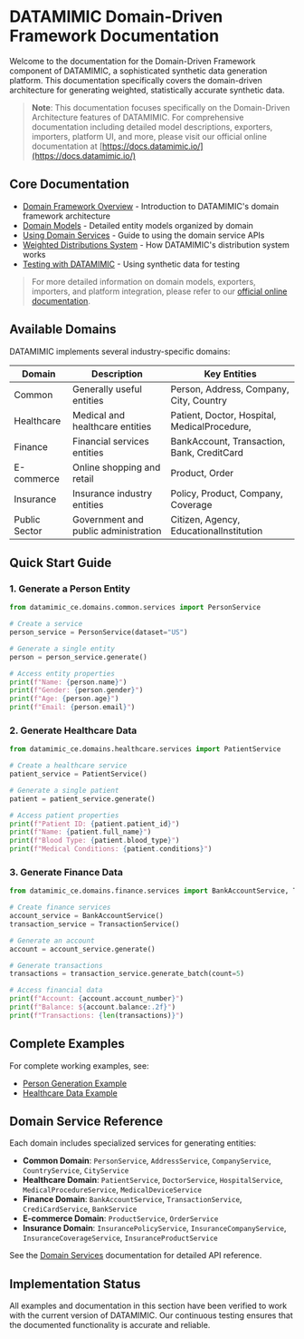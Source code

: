 # DATAMIMIC Domain-Driven Framework Documentation

Welcome to the documentation for the Domain-Driven Framework component of DATAMIMIC, a sophisticated synthetic data generation platform. This documentation specifically covers the domain-driven architecture for generating weighted, statistically accurate synthetic data.

> **Note**: This documentation focuses specifically on the Domain-Driven Architecture features of DATAMIMIC. For comprehensive documentation including detailed model descriptions, exporters, importers, platform UI, and more, please visit our official online documentation at [https://docs.datamimic.io/](https://docs.datamimic.io/)

## Core Documentation

- [Domain Framework Overview](domain_overview.md) - Introduction to DATAMIMIC's domain framework architecture
- [Domain Models](domain_models.md) - Detailed entity models organized by domain
- [Using Domain Services](domain_services.md) - Guide to using the domain service APIs
- [Weighted Distributions System](weighted_distributions.md) - How DATAMIMIC's distribution system works
- [Testing with DATAMIMIC](testing_with_datamimic.md) - Using synthetic data for testing

> For more detailed information on domain models, exporters, importers, and platform integration, please refer to our [official online documentation](https://docs.datamimic.io/).

## Available Domains

DATAMIMIC implements several industry-specific domains:

| Domain        | Description                                 | Key Entities                                        |
|---------------|---------------------------------------------|-----------------------------------------------------|
| Common        | Generally useful entities                   | Person, Address, Company, City, Country             |
| Healthcare    | Medical and healthcare entities             | Patient, Doctor, Hospital, MedicalProcedure,        |
| Finance       | Financial services entities                 | BankAccount, Transaction, Bank, CreditCard          |
| E-commerce    | Online shopping and retail                  | Product, Order                                      |
| Insurance     | Insurance industry entities                 | Policy, Product, Company, Coverage                  |
| Public Sector | Government and public administration        | Citizen, Agency, EducationalInstitution             |

## Quick Start Guide

### 1. Generate a Person Entity

```python
from datamimic_ce.domains.common.services import PersonService

# Create a service
person_service = PersonService(dataset="US")

# Generate a single entity
person = person_service.generate()

# Access entity properties
print(f"Name: {person.name}")
print(f"Gender: {person.gender}")
print(f"Age: {person.age}")
print(f"Email: {person.email}")
```

### 2. Generate Healthcare Data

```python
from datamimic_ce.domains.healthcare.services import PatientService

# Create a healthcare service
patient_service = PatientService()

# Generate a single patient
patient = patient_service.generate()

# Access patient properties
print(f"Patient ID: {patient.patient_id}")
print(f"Name: {patient.full_name}")
print(f"Blood Type: {patient.blood_type}")
print(f"Medical Conditions: {patient.conditions}")
```

### 3. Generate Finance Data

```python
from datamimic_ce.domains.finance.services import BankAccountService, TransactionService

# Create finance services
account_service = BankAccountService()
transaction_service = TransactionService()

# Generate an account
account = account_service.generate()

# Generate transactions
transactions = transaction_service.generate_batch(count=5)

# Access financial data
print(f"Account: {account.account_number}")
print(f"Balance: ${account.balance:.2f}")
print(f"Transactions: {len(transactions)}")
```

## Complete Examples

For complete working examples, see:

- [Person Generation Example](../examples/person_generation.md)
- [Healthcare Data Example](../examples/healthcare_generation.md)

## Domain Service Reference

Each domain includes specialized services for generating entities:

- **Common Domain**: `PersonService`, `AddressService`, `CompanyService`, `CountryService`, `CityService`
- **Healthcare Domain**: `PatientService`, `DoctorService`, `HospitalService`, `MedicalProcedureService`, `MedicalDeviceService`
- **Finance Domain**: `BankAccountService`, `TransactionService`, `CrediCardService`, `BankService`
- **E-commerce Domain**: `ProductService`, `OrderService`
- **Insurance Domain**: `InsurancePolicyService`, `InsuranceCompanyService`, `InsuranceCoverageService`, `InsuranceProductService`

See the [Domain Services](domain_services.md) documentation for detailed API reference.

## Implementation Status

All examples and documentation in this section have been verified to work with the current version of DATAMIMIC. Our continuous testing ensures that the documented functionality is accurate and reliable. 
